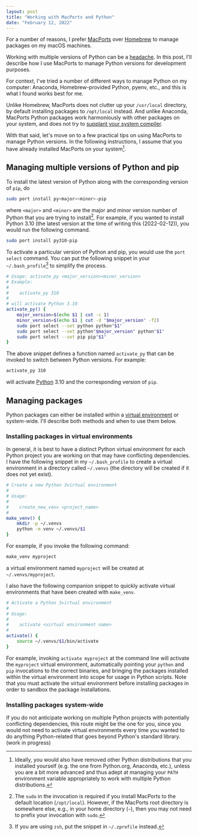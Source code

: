 ```yaml
---
layout: post
title: "Working with MacPorts and Python"
date: "February 12, 2022"
---
```


For a number of reasons, I prefer [MacPorts](https://www.macports.org) over
[Homebrew](https://brew.sh) to manage packages on my macOS machines.

Working with multiple versions of Python can be a
[headache](https://xkcd.com/1987/). In this post, I'll describe how I use
MacPorts to manage Python versions for development purposes.

For context, I've tried a number of different ways to manage Python on my
computer: Anaconda, Homebrew-provided Python, pyenv, etc., and this is what
I found works best for me.

Unlike Homebrew, MacPorts does not clutter up your `/usr/local` directory, by
default installing packages to `/opt/local` instead. And unlike Anaconda,
MacPorts Python packages work harmoniously with other packages on your system,
and does not try to [supplant your system
compiler](https://docs.conda.io/projects/conda-build/en/latest/resources/compiler-tools.html).

With that said, let's move on to a few practical tips on using MacPorts to
manage Python versions. In the following instructions, I assume that you have
already installed MacPorts on your system[^1].

Managing multiple versions of Python and pip
--------------------------------------------

To install the latest version of Python along with the corresponding version of
`pip`, do

```bash
sudo port install py<major><minor>-pip
````

where `<major>` and `<minor>` are the major and minor version number of Python
that you are trying to install[^2]. For example, if you wanted to install Python
3.10 (the latest version at the time of writing this (2022-02-12)), you would
run the following command.

```bash
sudo port install py310-pip
```

To activate a particular version of Python and pip, you would use the `port select`
command. You can put the following snippet in your `~/.bash_profile`[^3] to
simplify the process.

```bash
# Usage: activate_py <major_version><minor_version>
# Example:
#
#    activate_py 310
#
# will activate Python 3.10
activate_py() {
    major_version=$(echo $1 | cut -c 1)
    minor_version=$(echo $1 | cut -d "$major_version" -f2)
    sudo port select --set python python"$1"
    sudo port select --set python"$major_version" python"$1"
    sudo port select --set pip pip"$1"
}
```

The above snippet defines a function named `activate_py` that can be invoked to
switch between Python versions. For example:

```bash
activate_py 310
```

will activate [Python](Python) 3.10 and the corresponding version of `pip`.

Managing packages
-----------------

Python packages can either be installed within a [virtual
environment](https://docs.python.org/3/tutorial/venv.html) or system-wide.
I'll describe both methods and when to use them below.

### Installing packages in virtual environments

In general, it is best to have a distinct Python virtual environment for each
Python project you are working on that may have conflicting dependencies. I
have the following snippet in my `~/.bash_profile` to create a virtual
environment in a directory called `~/.venvs` (the directory will be created if
it does not yet exist).

```bash
# Create a new Python 3virtual environment
#
# Usage:
#
#    create_new_venv <project_name>
#
make_venv() {
    mkdir -p ~/.venvs
    python -m venv ~/.venvs/$1
}
```

For example, if you invoke the following command:

```bash
make_venv myproject
```

a virtual environment named `myproject` will be created at
`~/.venvs/myproject`.

I also have the following companion snippet to quickly activate virtual
environments that have been created with `make_venv`.

```bash
# Activate a Python 3virtual environment
#
# Usage:
#
#    activate <virtual environment name>
#
activate() {
    source ~/.venvs/$1/bin/activate
}
```

For example, invoking `activate myproject` at the command line will activate
the `myproject` virtual environment, automatically pointing your `python` and
`pip` invocations to the correct binaries, and bringing the packages installed
within the virtual environment into scope for usage in Python scripts. Note
that you must activate the virtual environment before installing packages in
order to sandbox the package installations.


### Installing packages system-wide

If you do not anticipate working on multiple Python projects with potentially
conflicting dependencies, this route might be the one for you, since you
would not need to activate virtual environments every time you wanted to do
anything Python-related that goes beyond Python's standard library. (work in
progress)


[^1]: Ideally, you would also have removed other Python distributions that you
installed yourself (e.g. the one from Python.org, Anaconda, etc.), unless you
are a bit more advanced and thus adept at managing your `PATH` environment
variable appropriately to work with multiple Python distributions.

[^2]: The `sudo` in the invocation is required if you install MacPorts to the
default location (`/opt/local`). However, if the MacPorts root directory is
somewhere else, e.g., in your home directory (`~`), then you may not need to
prefix your invocation with `sudo`.

[^3]: If you are using `zsh`, put the snippet in `~/.zprofile` instead.
